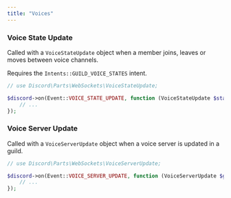 ```yaml
---
title: "Voices"
---
```


### Voice State Update

Called with a `VoiceStateUpdate` object when a member joins, leaves or moves between voice channels.

Requires the `Intents::GUILD_VOICE_STATES` intent.

```php
// use Discord\Parts\WebSockets\VoiceStateUpdate;

$discord->on(Event::VOICE_STATE_UPDATE, function (VoiceStateUpdate $state, Discord $discord, $oldstate) {
    // ...
});
```

### Voice Server Update

Called with a `VoiceServerUpdate` object when a voice server is updated in a guild.

```php
// use Discord\Parts\WebSockets\VoiceServerUpdate;

$discord->on(Event::VOICE_SERVER_UPDATE, function (VoiceServerUpdate $guild, Discord $discord) {
    // ...
});
```
